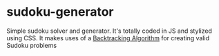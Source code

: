 # sudoku-generator
Simple sudoku solver and generator. It's totally coded in JS and stylized using CSS. It makes uses of a <a href=https://en.wikipedia.org/wiki/Backtracking>Backtracking Algorithm</a> for creating valid Sudoku problems
